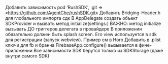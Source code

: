 Добавить зависимость pod ‘RushSDK’, :git => «https://github.com/AgentChe/rushSDK.git»
Добавить Bridging-Header.h для глобального импорта сдк
В AppDelegate создать объект SDKProvider и вызвать метод initialize(settings:) ВАЖНО: метод initialize вызывать ДО триггеров делегата в провайдере
В приложении обязательно должен быть splash screen. Его view используется в sdk для регистрации (запуск webview). Пример см в Horo
Добавить в .plist ключи для fb и бранча
FirebaseApp.configure() вызывается в фиче-приложении
Все зависимости SDK берутся только из SDKStorage (даже внутри самого SDK)
